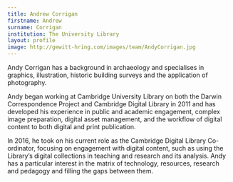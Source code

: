 ```yaml
---
title: Andrew Corrigan
firstname: Andrew
surname: Corrigan
institution: The University Library
layout: profile
image: http://gewitt-hring.com/images/team/AndyCorrigan.jpg
---
```

Andy Corrigan has a background in archaeology and specialises in graphics, illustration, historic building surveys and the application of photography.

Andy began working at Cambridge University Library on both the Darwin Correspondence Project and Cambridge Digital Library in 2011 and has developed his experience in public and academic engagement, complex image preparation, digital asset management, and the workflow of digital content to both digital and print publication.

In 2016, he took on his current role as the Cambridge Digital Library Co-ordinator, focusing on engagement with digital content, such as using the Library’s digital collections in teaching and research and its analysis. Andy has a particular interest in the matrix of technology, resources, research and pedagogy and filling the gaps between them.
